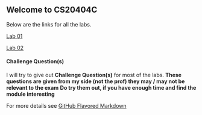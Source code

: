 ## Welcome to CS20404C

Below are the links for all the labs.

  [Lab 01](https://sidhant007.github.io/CS2040C/lab01)

  [Lab 02](https://sidhant007.github.io/CS2040C/lab02)



#### Challenge Question(s)
I will try to give out **Challenge Question(s)** for most of the labs.
**These questions are given from my side (not the prof) they may / may not be relevant to the exam**
**Do try them out, if you have enough time and find the module interesting**

For more details see [GitHub Flavored Markdown](https://guides.github.com/features/mastering-markdown/)

